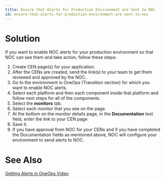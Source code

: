 ```yaml
---
title: Ensure that Alerts for Production Environment are Sent to NOC
id: ensure-that-alerts-for-production-environment-are-sent-to-noc
---
```


# Solution

If you want to enable NOC alerts for your production environment so that NOC can see them and take action, follow these steps:

1. Create CEN page(s) for your application. 
2. After the CENs are created, send the link(s) to your team to get them reviewed and approved by the NOC.
2. Go to the environment in OneOps (Transition section) for which you want to enable NOC alerts.
3. Select each platform and then each component inside that platform and follow next steps for all of the components.
  1. Select the **monitors** tab.
  2. Select each monitor that you see on the page.
  3. At the bottom on the monitor details page, in the **Documentation** text field, enter the link to your CEN page 
  4. Save it.
7. If you have approval from NOC for your CENs and if you have completed the Documentation fields as mentioned above, NOC will configure your environment to send alerts to NOC.

# See Also

[Getting Alerts in OneOps Video](../howto/#watch-a-notification)


